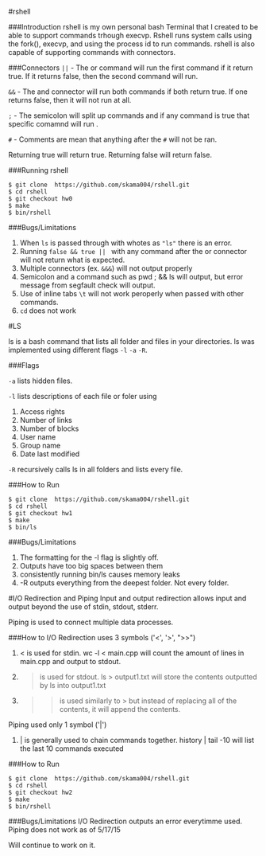 #rshell


###Introduction
rshell is my own personal bash Terminal that I created to be able to support commands trhough execvp. Rshell runs system calls using the fork(), execvp, and using the process id to run commands. rshell is also capable of supporting commands with connectors.


###Connectors
`||` - The or command will run the first command if it return true. If it returns false, then the second command will run. 

`&&` - The and connector will run both commands if both return true. If one returns false, then it will not run at all.

`;` - The semicolon will split up commands and if any command is true that specific comamnd will run .

`#` - Comments are mean that anything after the `#` will not be ran.


Returning true will return true. Returning false will return false. 

###Running rshell

 ```
 $ git clone  https://github.com/skama004/rshell.git
 $ cd rshell
 $ git checkout hw0
 $ make
 $ bin/rshell
 ```
###Bugs/Limitations

1. When `ls` is passed through with whotes as `"ls"` there is an error.
2. Running `false && true || ` with any command after the or connector will not return what is expected. 
3. Multiple connectors (ex. `&&&`) will not output properly
4. Semicolon and a command such as pwd ; && ls will output, but error message from segfault check will output.
5. Use of inline tabs `\t` will not work peroperly when passed with other commands.
6. `cd` does not work

#LS 

ls is a bash command that lists all folder and files in your directories. ls was implemented using different flags `-l` `-a` `-R`. 


###Flags

`-a` lists hidden files.

`-l` lists descriptions of each file or foler using 

1. Access rights
2. Number of links
3. Number of blocks
4. User name
5. Group name
6. Date last modified

`-R` recursively calls ls in all folders and lists every file.

###How to Run
 ```
 $ git clone  https://github.com/skama004/rshell.git
 $ cd rshell
 $ git checkout hw1
 $ make
 $ bin/ls
 ```
 
###Bugs/Limitations
1. The formatting for the -l flag is slightly off.
2. Outputs have too big spaces between them
3. consistently running bin/ls causes memory leaks
4. -R outputs everything from the deepest folder. Not every folder.


#I/O Redirection and Piping
Input and output redirection allows input and output beyond the use of stdin, stdout, stderr.

Piping is used to connect multiple data processes. 

###How to
I/O Redirection uses 3 symbols ('<', '>', ">>")
1. < is used for stdin. wc -l < main.cpp will count the amount of lines in main.cpp and output to stdout.  
2. > is used for stdout. ls > output1.txt will store the contents outputted by ls into output1.txt
3. >> is used similarly to > but instead of replacing all of the contents, it will append the contents.

Piping used only 1 symbol ('|')
1. | is generally used to chain commands together. history | tail -10 will list the last 10 commands executed

###How to Run
 ```
 $ git clone  https://github.com/skama004/rshell.git
 $ cd rshell
 $ git checkout hw2
 $ make
 $ bin/rshell
 ```

###Bugs/Limitations
I/O Redirection outputs an error everytimme used.
Piping does not work as of 5/17/15 

Will continue to work on it.
